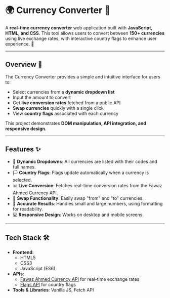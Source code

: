 # 🌍 Currency Converter 💱

A **real-time currency converter** web application built with **JavaScript, HTML, and CSS**. This tool allows users to convert between **150+ currencies** using live exchange rates, with interactive country flags to enhance user experience. 🚀

****

## Overview 📝

The Currency Converter provides a simple and intuitive interface for users to:

- Select currencies from a **dynamic dropdown list**  
- Input the amount to convert  
- Get **live conversion rates** fetched from a public API  
- **Swap currencies** quickly with a single click  
- View **country flags** associated with each currency  

This project demonstrates **DOM manipulation, API integration, and responsive design**.

****

## Features ✨

- 🔽 **Dynamic Dropdowns**: All currencies are listed with their codes and full names.  
- 🏳️ **Country Flags**: Flags update automatically when a currency is selected.  
- 📊 **Live Conversion**: Fetches real-time conversion rates from the Fawaz Ahmed Currency API.  
- 🔄 **Swap Functionality**: Easily swap "from" and "to" currencies.  
- 🔢 **Accurate Results**: Handles small and large numbers, using formatting for readability.  
- 💻 **Responsive Design**: Works on desktop and mobile screens.  
****

## Tech Stack 🛠️

- **Frontend**:  
  - HTML5  
  - CSS3  
  - JavaScript (ES6)  
- **APIs**:  
  - [Fawaz Ahmed Currency API](https://github.com/fawazahmed0/currency-api) for real-time exchange rates  
  - [Flags API](https://flagsapi.com) for country flags  
- **Tools & Libraries**: Vanilla JS, Fetch API  
